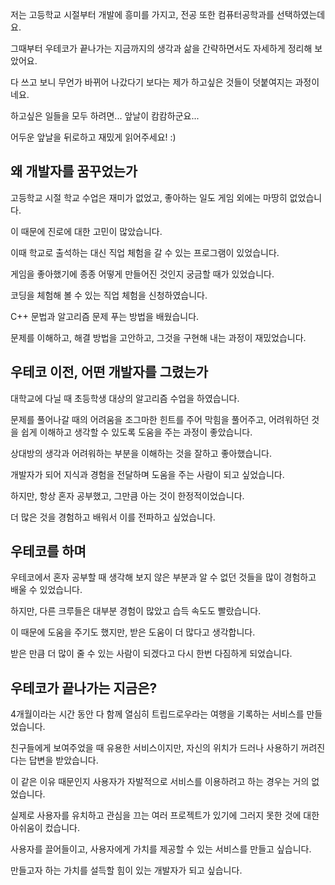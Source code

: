 저는 고등학교 시절부터 개발에 흥미를 가지고, 전공 또한 컴퓨터공학과를 선택하였는데요.

그때부터 우테코가 끝나가는 지금까지의 생각과 삶을 간략하면서도 자세하게 정리해 보았어요.

다 쓰고 보니 무언가 바뀌어 나갔다기 보다는 제가 하고싶은 것들이 덧붙여지는 과정이네요.

하고싶은 일들을 모두 하려면... 앞날이 캄캄하군요...

어두운 앞날을 뒤로하고 재밌게 읽어주세요! :)

## 왜 개발자를 꿈꾸었는가

고등학교 시절 학교 수업은 재미가 없었고, 좋아하는 일도 게임 외에는 마땅히 없었습니다.

이 때문에 진로에 대한 고민이 많았습니다.

이때 학교로 출석하는 대신 직업 체험을 갈 수 있는 프로그램이 있었습니다.

게임을 좋아했기에 종종 어떻게 만들어진 것인지 궁금할 때가 있었습니다.

코딩을 체험해 볼 수 있는 직업 체험을 신청하였습니다.

C++ 문법과 알고리즘 문제 푸는 방법을 배웠습니다.

문제를 이해하고, 해결 방법을 고안하고, 그것을 구현해 내는 과정이 재밌었습니다.

## 우테코 이전, 어떤 개발자를 그렸는가

대학교에 다닐 때 초등학생 대상의 알고리즘 수업을 하였습니다.

문제를 풀어나갈 때의 어려움을 조그마한 힌트를 주어 막힘을 풀어주고, 어려워하던 것을 쉽게 이해하고 생각할 수 있도록 도움을 주는 과정이 좋았습니다.

상대방의 생각과 어려워하는 부분을 이해하는 것을 잘하고 좋아했습니다.

개발자가 되어 지식과 경험을 전달하며 도움을 주는 사람이 되고 싶었습니다.

하지만, 항상 혼자 공부했고, 그만큼 아는 것이 한정적이었습니다.

더 많은 것을 경험하고 배워서 이를 전파하고 싶었습니다.

## 우테코를 하며

우테코에서 혼자 공부할 때 생각해 보지 않은 부분과 알 수 없던 것들을 많이 경험하고 배울 수 있었습니다.

하지만, 다른 크루들은 대부분 경험이 많았고 습득 속도도 빨랐습니다.

이 때문에 도움을 주기도 했지만, 받은 도움이 더 많다고 생각합니다.

받은 만큼 더 많이 줄 수 있는 사람이 되겠다고 다시 한번 다짐하게 되었습니다.

## 우테코가 끝나가는 지금은?

4개월이라는 시간 동안 다 함께 열심히 트립드로우라는 여행을 기록하는 서비스를 만들었습니다.

친구들에게 보여주었을 때 유용한 서비스이지만, 자신의 위치가 드러나 사용하기 꺼려진다는 답변을 받았습니다.

이 같은 이유 때문인지 사용자가 자발적으로 서비스를 이용하려고 하는 경우는 거의 없었습니다.

실제로 사용자를 유치하고 관심을 끄는 여러 프로젝트가 있기에 그러지 못한 것에 대한 아쉬움이 컸습니다.

사용자를 끌어들이고, 사용자에게 가치를 제공할 수 있는 서비스를 만들고 싶습니다.

만들고자 하는 가치를 설득할 힘이 있는 개발자가 되고 싶습니다.
